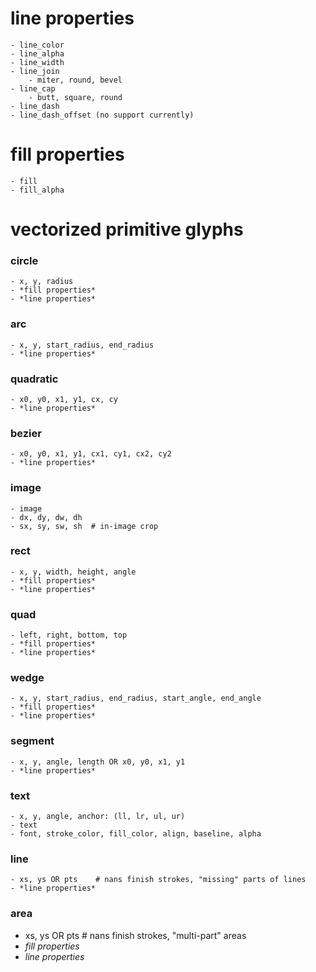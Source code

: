line properties
===============
    - line_color
    - line_alpha
    - line_width
    - line_join
        - miter, round, bevel
    - line_cap
        - butt, square, round
    - line_dash
    - line_dash_offset (no support currently)

fill properties
===============
    - fill
    - fill_alpha


vectorized primitive glyphs
===========================

### circle
    - x, y, radius
    - *fill properties*
    - *line properties*

### arc

    - x, y, start_radius, end_radius
    - *line properties*

### quadratic
    - x0, y0, x1, y1, cx, cy
    - *line properties*

### bezier
    - x0, y0, x1, y1, cx1, cy1, cx2, cy2
    - *line properties*

### image
    - image
    - dx, dy, dw, dh
    - sx, sy, sw, sh  # in-image crop

### rect
    - x, y, width, height, angle
    - *fill properties*
    - *line properties*

### quad
    - left, right, bottom, top
    - *fill properties*
    - *line properties*

### wedge
    - x, y, start_radius, end_radius, start_angle, end_angle
    - *fill properties*
    - *line properties*

### segment
    - x, y, angle, length OR x0, y0, x1, y1
    - *line properties*

### text
    - x, y, angle, anchor: (ll, lr, ul, ur)
    - text
    - font, stroke_color, fill_color, align, baseline, alpha

### line
    - xs, ys OR pts    # nans finish strokes, "missing" parts of lines
    - *line properties*

### area
 - xs, ys OR pts    # nans finish strokes, "multi-part" areas
 - *fill properties*
 - *line properties*

